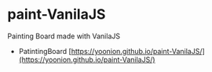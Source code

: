 # paint-VanilaJS
Painting Board made with VanilaJS

* PatintingBoard [https://yoonion.github.io/paint-VanilaJS/](https://yoonion.github.io/paint-VanilaJS/) 
